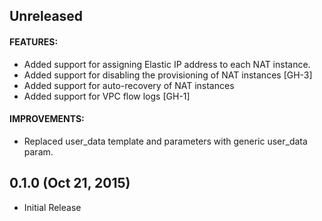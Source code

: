 ## Unreleased

#### FEATURES:
* Added support for assigning Elastic IP address to each NAT instance.
* Added support for disabling the provisioning of NAT instances [GH-3]
* Added support for auto-recovery of NAT instances
* Added support for VPC flow logs [GH-1]

#### IMPROVEMENTS:
* Replaced user_data template and parameters with generic user_data param.

## 0.1.0 (Oct 21, 2015)

* Initial Release
